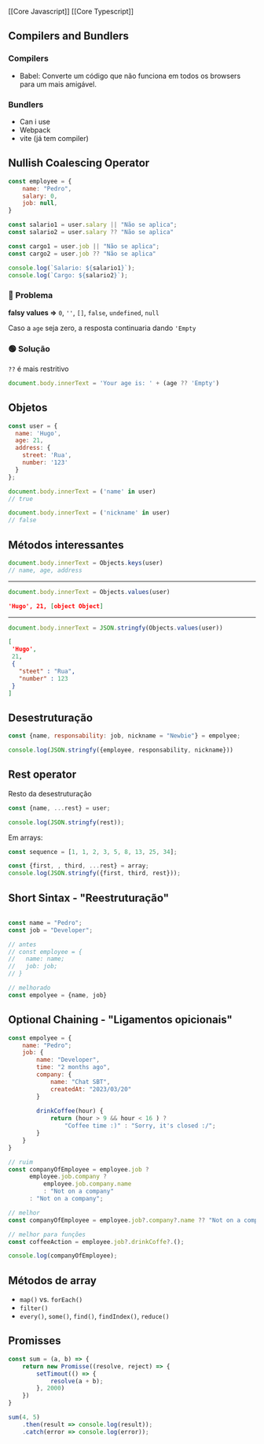 
[[Core Javascript]]
[[Core Typescript]]

## Compilers and Bundlers

### Compilers

- Babel: Converte um código que não funciona em todos os browsers para um mais amigável.

### Bundlers

- Can i use
- Webpack
- vite (já tem compiler)

## Nullish Coalescing Operator

```js
const employee = {
	name: "Pedro",
	salary: 0, 
	job: null, 
}

const salario1 = user.salary || "Não se aplica";
const salario2 = user.salary ?? "Não se aplica"

const cargo1 = user.job || "Não se aplica";
const cargo2 = user.job ?? "Não se aplica"

console.log(`Salario: ${salario1}`);
console.log(`Cargo: ${salario2}`);
```

### 🚩 Problema

**falsy values =>** `0`, `''`, `[]`, `false`, `undefined`, `null`

Caso a `age` seja zero, a resposta continuaria dando `'Empty`

### 🟢 Solução

`??` é mais restritivo

```js
document.body.innerText = 'Your age is: ' + (age ?? 'Empty')
```

## Objetos

```js
const user = {
  name: 'Hugo',
  age: 21,
  address: {
    street: 'Rua',
    number: '123'
  }
};

document.body.innerText = ('name' in user) 
// true

document.body.innerText = ('nickname' in user) 
// false
```

## Métodos interessantes

```js
document.body.innerText = Objects.keys(user)
// name, age, address
```

----

```js
document.body.innerText = Objects.values(user)
```

```json
'Hugo', 21, [object Object]
```
------

```js
document.body.innerText = JSON.stringfy(Objects.values(user))
```

```json
[
 'Hugo',
 21,
 {
   "steet" : "Rua",
   "number" : 123
 } 
]
```

## Desestruturação

```js
const {name, responsability: job, nickname = "Newbie"} = empolyee;

console.log(JSON.stringfy({employee, responsability, nickname}))
```

## Rest operator

Resto da desestruturação

```js
const {name, ...rest} = user;

console.log(JSON.stringfy(rest));
```

Em arrays:
```js
const sequence = [1, 1, 2, 3, 5, 8, 13, 25, 34];

const {first, , third, ...rest} = array;
console.log(JSON.stringfy({first, third, rest}));
```

## Short Sintax - "Reestruturação"

```js

const name = "Pedro";
const job = "Developer";

// antes
// const employee = {
//   name: name;
//   job: job;
// }

// melhorado
const empolyee = {name, job}

```

## Optional Chaining - "Ligamentos opicionais"

```js
const empolyee = {
	name: "Pedro";
	job: {
		name: "Developer",
		time: "2 months ago",
		company: {
			name: "Chat SBT",
			createdAt: "2023/03/20"
		}
		
		drinkCoffee(hour) {
			return (hour > 9 && hour < 16 ) ?
				"Coffee time :)" : "Sorry, it's closed :/";
		}
	}
}

// ruim
const companyOfEmployee = employee.job ?
	  employee.job.company ?
		  employee.job.company.name 
		  : "Not on a company"
	  : "Not on a company";

// melhor
const companyOfEmployee = employee.job?.company?.name ?? "Not on a company";

// melhor para funções
const coffeeAction = employee.job?.drinkCoffe?.();

console.log(companyOfEmployee);
```

## Métodos de array

- `map()` vs. `forEach()`
- `filter()`
- `every()`, `some()`, `find()`, `findIndex()`, `reduce()`

## Promisses

```js
const sum = (a, b) => {
	return new Promisse((resolve, reject) => {
		setTimout(() => {
			resolve(a + b);
		}, 2000)
	})
}

sum(4, 5)
	.then(result => console.log(result));
	.catch(error => console.log(error));
```

